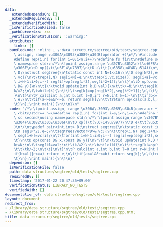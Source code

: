 ```yaml
---
data:
  _extendedDependsOn: []
  _extendedRequiredBy: []
  _extendedVerifiedWith: []
  _isVerificationFailed: false
  _pathExtension: cpp
  _verificationStatusIcon: ':warning:'
  attributes:
    links: []
  bundledCode: "#line 1 \"data structure/segtree/old/tests/segtree.cpp\"\n/*\n\tpoint\
    \ assign, range \u306A\u3093\u3089\u304B(operator +)\n*/\n#include <bits/stdc++.h>\n\
    #define rep(i,n) for(int i=0;i<n;i++)\n#define fs first\n#define sc second\nusing\
    \ namespace std;\n/*\n\tpoint assign,range \u307B\u3052\n\t\u66F8\u304F\u3082\u306E\
    \u306F\n\tD op()\t(\u6F14\u7B97)\n\tD e\t\t(\u5358\u4F4D\u5143)\n*/\ntypedef pair<int,int>\
    \ D;\nstruct segtree{\n\tstatic const int N=1<<16;\n\tD seg[N*2],e=;\n\tsegtree(vector<D>&\
    \ vc){\n\t\trep(i,N) seg[i+N]=e;\n\t\trep(i,vc.size()) seg[i+N]=vc[i];\n\t\tfor(int\
    \ i=N-1;i>0;i--) seg[i]=op(seg[i*2],seg[i*2+1]);\n\t}\n\tD op(const D& x,const\
    \ D& y){\n\n\t}\n\tvoid update(int k,D val){\n\t\tk+=N;\n\t\tseg[k]=val;\n\t\t\
    k/=2;\n\t\twhile(k){\n\t\t\tseg[k]=op(seg[k*2],seg[k*2+1]);\n\t\t\tk/=2;\n\t\t\
    }\n\t}\n\tP calc(int a,int b,int l=0,int r=N,int k=1){\n\t\tif(b<=l||r<=a) return\
    \ e;\n\t\tif(a<=l&&r<=b) return seg[k];\n\t\treturn op(calc(a,b,l,(l+r)/2,k*2),calc(a,b,(l+r)/2,r,k*2+1));\n\
    \t}\n};\nint main(){\n\t\n}\n"
  code: "/*\n\tpoint assign, range \u306A\u3093\u3089\u304B(operator +)\n*/\n#include\
    \ <bits/stdc++.h>\n#define rep(i,n) for(int i=0;i<n;i++)\n#define fs first\n#define\
    \ sc second\nusing namespace std;\n/*\n\tpoint assign,range \u307B\u3052\n\t\u66F8\
    \u304F\u3082\u306E\u306F\n\tD op()\t(\u6F14\u7B97)\n\tD e\t\t(\u5358\u4F4D\u5143\
    )\n*/\ntypedef pair<int,int> D;\nstruct segtree{\n\tstatic const int N=1<<16;\n\
    \tD seg[N*2],e=;\n\tsegtree(vector<D>& vc){\n\t\trep(i,N) seg[i+N]=e;\n\t\trep(i,vc.size())\
    \ seg[i+N]=vc[i];\n\t\tfor(int i=N-1;i>0;i--) seg[i]=op(seg[i*2],seg[i*2+1]);\n\
    \t}\n\tD op(const D& x,const D& y){\n\n\t}\n\tvoid update(int k,D val){\n\t\t\
    k+=N;\n\t\tseg[k]=val;\n\t\tk/=2;\n\t\twhile(k){\n\t\t\tseg[k]=op(seg[k*2],seg[k*2+1]);\n\
    \t\t\tk/=2;\n\t\t}\n\t}\n\tP calc(int a,int b,int l=0,int r=N,int k=1){\n\t\t\
    if(b<=l||r<=a) return e;\n\t\tif(a<=l&&r<=b) return seg[k];\n\t\treturn op(calc(a,b,l,(l+r)/2,k*2),calc(a,b,(l+r)/2,r,k*2+1));\n\
    \t}\n};\nint main(){\n\t\n}"
  dependsOn: []
  isVerificationFile: false
  path: data structure/segtree/old/tests/segtree.cpp
  requiredBy: []
  timestamp: '2017-04-22 20:47:35+09:00'
  verificationStatus: LIBRARY_NO_TESTS
  verifiedWith: []
documentation_of: data structure/segtree/old/tests/segtree.cpp
layout: document
redirect_from:
- /library/data structure/segtree/old/tests/segtree.cpp
- /library/data structure/segtree/old/tests/segtree.cpp.html
title: data structure/segtree/old/tests/segtree.cpp
---
```

